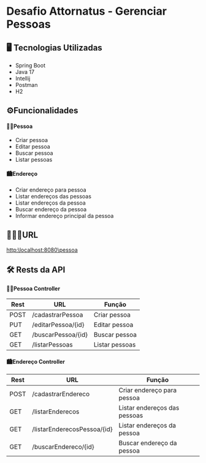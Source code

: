 #  Desafio Attornatus - Gerenciar Pessoas

## 🖥️ Tecnologias Utilizadas

* Spring Boot
* Java 17
* Intellij
* Postman
*  H2

## ⚙️Funcionalidades

#### 🧑🏽Pessoa
   * Criar pessoa
   * Editar pessoa
   * Buscar pessoa
   * Listar pessoas
   
#### 🏙️Endereço   
   * Criar endereço para pessoa
   * Listar endereços das pessoas
   * Listar endereços da pessoa
   * Buscar endereço da pessoa
   * Informar endereço principal da pessoa

## 🧑🏽‍💻URL
[http:\\localhost:8080\pessoa](http://localhost:8080/pessoa)

## 🛠️ Rests da API

#### 🧑🏽Pessoa Controller
| Rest  | URL             |Função |
|-------|-----------------| ------- |
| POST  | /cadastrarPessoa      | Criar pessoa |
| PUT   | /editarPessoa/{id}   | Editar pessoa |
| GET   | /buscarPessoa/{id}| Buscar pessoa |
| GET   | /listarPessoas    | Listar pessoas |


#### 🏙️Endereço Controller

|Rest | URL                         |Função |
|------ |-----------------------------| ------- |
|POST   | /cadastrarEndereco | Criar endereço para pessoa |
|GET   | /listarEnderecos | Listar endereços das pessoas|
|GET   | /listarEnderecosPessoa/{id} | Listar endereços da pessoa |
|GET   | /buscarEndereco/{id} | Buscar endereço da pessoa |
